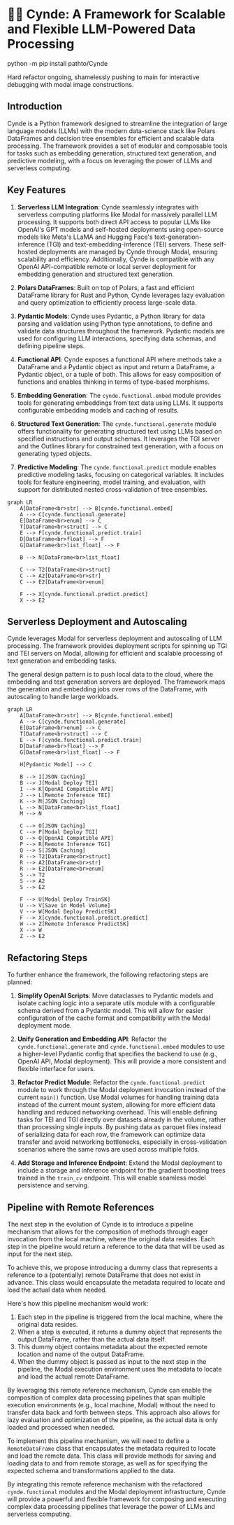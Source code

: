 
# 🌿✨ Cynde: A Framework for Scalable and Flexible LLM-Powered Data Processing
python -m pip install pathto/Cynde

Hard refactor ongoing, shamelessly pushing to main for interactive debugging with modal image constructions. 
## Introduction

Cynde is a Python framework designed to streamline the integration of large language models (LLMs) with the modern data-science stack like Polars DataFrames and decision tree ensembles for efficient and scalable data processing. The framework provides a set of modular and composable tools for tasks such as embedding generation, structured text generation, and predictive modeling, with a focus on leveraging the power of LLMs and serverless computing.

## Key Features

1. **Serverless LLM Integration**: Cynde seamlessly integrates with serverless computing platforms like Modal for massively parallel LLM processing. It supports both direct API access to popular LLMs like OpenAI's GPT models and self-hosted deployments using open-source models like Meta's LLaMA and Hugging Face's text-generation-inference (TGI) and text-embedding-inference (TEI) servers. These self-hosted deployments are managed by Cynde through Modal, ensuring scalability and efficiency. Additionally, Cynde is compatible with any OpenAI API-compatible remote or local server deployment for embedding generation and structured text generation.

2. **Polars DataFrames**: Built on top of Polars, a fast and efficient DataFrame library for Rust and Python, Cynde leverages lazy evaluation and query optimization to efficiently process large-scale data.

3. **Pydantic Models**: Cynde uses Pydantic, a Python library for data parsing and validation using Python type annotations, to define and validate data structures throughout the framework. Pydantic models are used for configuring LLM interactions, specifying data schemas, and defining pipeline steps.

4. **Functional API**: Cynde exposes a functional API where methods take a DataFrame and a Pydantic object as input and return a DataFrame, a Pydantic object, or a tuple of both. This allows for easy composition of functions and enables thinking in terms of type-based morphisms.

5. **Embedding Generation**: The `cynde.functional.embed` module provides tools for generating embeddings from text data using LLMs. It supports configurable embedding models and caching of results.

6. **Structured Text Generation**: The `cynde.functional.generate` module offers functionality for generating structured text using LLMs based on specified instructions and output schemas. It leverages the TGI server and the Outlines library for constrained text generation, with a focus on generating typed objects.

7. **Predictive Modeling**: The `cynde.functional.predict` module enables predictive modeling tasks, focusing on categorical variables. It includes tools for feature engineering, model training, and evaluation, with support for distributed nested cross-validation of tree ensembles.
```mermaid
graph LR
    A[DataFrame<br>str] --> B[cynde.functional.embed]
    A --> C[cynde.functional.generate]
    E[DataFrame<br>enum] --> C
    T[DataFrame<br>struct] --> C
    E --> F[cynde.functional.predict.train]
    D[DataFrame<br>float] --> F
    G[DataFrame<br>list_float] --> F

    B --> N[DataFrame<br>list_float]

    C --> T2[DataFrame<br>struct]
    C --> A2[DataFrame<br>str]
    C --> E2[DataFrame<br>enum]

    F --> X[cynde.functional.predict.predict]
    X --> E2
```


## Serverless Deployment and Autoscaling

Cynde leverages Modal for serverless deployment and autoscaling of LLM processing. The framework provides deployment scripts for spinning up TGI and TEI servers on Modal, allowing for efficient and scalable processing of text generation and embedding tasks.

The general design pattern is to push local data to the cloud, where the embedding and text generation servers are deployed. The framework maps the generation and embedding jobs over rows of the DataFrame, with autoscaling to handle large workloads.

```mermaid
graph LR
    A[DataFrame<br>str] --> B[cynde.functional.embed]
    A --> C[cynde.functional.generate]
    E[DataFrame<br>enum] --> C
    T[DataFrame<br>struct] --> C
    E --> F[cynde.functional.predict.train]
    D[DataFrame<br>float] --> F
    G[DataFrame<br>list_float] --> F

    H[Pydantic Model] --> C

    B --> I[JSON Caching]
    B --> J[Modal Deploy TEI]
    I --> K[OpenAI Compatible API]
    J --> L[Remote Inference TEI]
    K --> M[JSON Caching]
    L --> N[DataFrame<br>list_float]
    M --> N

    C --> O[JSON Caching]
    C --> P[Modal Deploy TGI]
    O --> Q[OpenAI Compatible API]
    P --> R[Remote Inference TGI]
    Q --> S[JSON Caching]
    R --> T2[DataFrame<br>struct]
    R --> A2[DataFrame<br>str]
    R --> E2[DataFrame<br>enum]
    S --> T2
    S --> A2
    S --> E2

    F --> U[Modal Deploy TrainSK]
    U --> V[Save in Model Volume]
    V --> W[Modal Deploy PredictSK]
    F --> X[cynde.functional.predict.predict]
    W --> Z[Remote Inference PredictSK]
    X --> W
    Z --> E2
```

## Refactoring Steps

To further enhance the framework, the following refactoring steps are planned:

1. **Simplify OpenAI Scripts**: Move dataclasses to Pydantic models and isolate caching logic into a separate utils module with a configurable schema derived from a Pydantic model. This will allow for easier configuration of the cache format and compatibility with the Modal deployment mode.

2. **Unify Generation and Embedding API**: Refactor the `cynde.functional.generate` and `cynde.functional.embed` modules to use a higher-level Pydantic config that specifies the backend to use (e.g., OpenAI API, Modal deployment). This will provide a more consistent and flexible interface for users.

3. **Refactor Predict Module**: Refactor the `cynde.functional.predict` module to work through the Modal deployment invocation instead of the current `main()` function. Use Modal volumes for handling training data instead of the current mount system, allowing for more efficient data handling and reduced networking overhead. This will enable defining tasks for TEI and TGI directly over datasets already in the volume, rather than processing single inputs. By pushing data as parquet files instead of serializing data for each row, the framework can optimize data transfer and avoid networking bottlenecks, especially in cross-validation scenarios where the same rows are used across multiple folds.

4. **Add Storage and Inference Endpoint**: Extend the Modal deployment to include a storage and inference endpoint for the gradient boosting trees trained in the `train_cv` endpoint. This will enable seamless model persistence and serving.

## Pipeline with Remote References

The next step in the evolution of Cynde is to introduce a pipeline mechanism that allows for the composition of methods through eager invocation from the local machine, where the original data resides. Each step in the pipeline would return a reference to the data that will be used as input for the next step.

To achieve this, we propose introducing a dummy class that represents a reference to a (potentially) remote DataFrame that does not exist in advance. This class would encapsulate the metadata required to locate and load the actual data when needed.

Here's how this pipeline mechanism would work:

1. Each step in the pipeline is triggered from the local machine, where the original data resides.
2. When a step is executed, it returns a dummy object that represents the output DataFrame, rather than the actual data itself.
3. This dummy object contains metadata about the expected remote location and name of the output DataFrame.
4. When the dummy object is passed as input to the next step in the pipeline, the Modal execution environment uses the metadata to locate and load the actual remote DataFrame.

By leveraging this remote reference mechanism, Cynde can enable the composition of complex data processing pipelines that span multiple execution environments (e.g., local machine, Modal) without the need to transfer data back and forth between steps. This approach also allows for lazy evaluation and optimization of the pipeline, as the actual data is only loaded and processed when needed.

To implement this pipeline mechanism, we will need to define a `RemoteDataFrame` class that encapsulates the metadata required to locate and load the remote data. This class will provide methods for saving and loading data to and from remote storage, as well as for specifying the expected schema and transformations applied to the data.

By integrating this remote reference mechanism with the refactored `cynde.functional` modules and the Modal deployment infrastructure, Cynde will provide a powerful and flexible framework for composing and executing complex data processing pipelines that leverage the power of LLMs and serverless computing.

